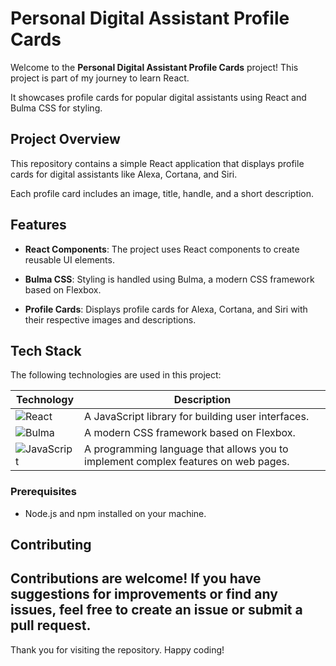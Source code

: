 # Personal Digital Assistant Profile Cards

Welcome to the **Personal Digital Assistant Profile Cards** project! This project is part of my journey to learn React. 

It showcases profile cards for popular digital assistants using React and Bulma CSS for styling.

## Project Overview

This repository contains a simple React application that displays profile cards for digital assistants like Alexa, Cortana, and Siri.

Each profile card includes an image, title, handle, and a short description.

## Features

- **React Components**: The project uses React components to create reusable UI elements.
  
- **Bulma CSS**: Styling is handled using Bulma, a modern CSS framework based on Flexbox.
  
- **Profile Cards**: Displays profile cards for Alexa, Cortana, and Siri with their respective images and descriptions.

## Tech Stack

The following technologies are used in this project:

| Technology | Description |
|------------|-------------|
| ![React](https://img.shields.io/badge/React-61DAFB?style=for-the-badge&logo=react&logoColor=white) | A JavaScript library for building user interfaces. |
| ![Bulma](https://img.shields.io/badge/Bulma-00D1B2?style=for-the-badge&logo=bulma&logoColor=white) | A modern CSS framework based on Flexbox. |
| ![JavaScript](https://img.shields.io/badge/JavaScript-F7DF1E?style=for-the-badge&logo=javascript&logoColor=black) | A programming language that allows you to implement complex features on web pages. |

### Prerequisites

- Node.js and npm installed on your machine.

## Contributing

Contributions are welcome! If you have suggestions for improvements or find any issues, feel free to create an issue or submit a pull request.
---

Thank you for visiting the repository. Happy coding!

